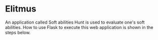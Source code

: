 # Elitmus
An application called Soft abilities Hunt is used to evaluate one's soft abilities. How to use Flask to execute this web application is shown in the steps below.
